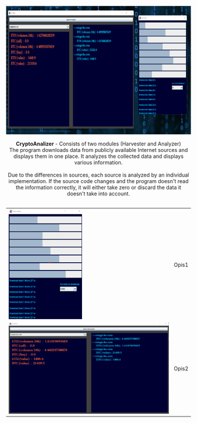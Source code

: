 <center>
<img src="https://github.com/Biniobiniasty/CryptoAnalizer/blob/master/screenshoot/2.png" height="350" width="800"/>
 
 <b>CryptoAnalizer</b> - Consists of two modules (Harvester and Analyzer)<br />
 The program downloads data from publicly available Internet sources and displays them in one place. It analyzes the collected data and displays various information.
 <br /><br />
Due to the differences in sources, each source is analyzed by an individual implementation. If the source code changes and the program doesn't read the information correctly, it will either take zero or discard the data it doesn't take into account.
 <br /><br />

<table>
<tr><td>
 <img src="https://github.com/Biniobiniasty/CryptoAnalizer/blob/master/screenshoot/1.png" height="300" width="200"/></td>
 <td>Opis1
 </td></tr>
 <tr><td>
 <img src="https://github.com/Biniobiniasty/CryptoAnalizer/blob/master/screenshoot/3.png" height="250" width="450"/>
</td><td>
Opis2
</td></tr>
 </table>

</center>
